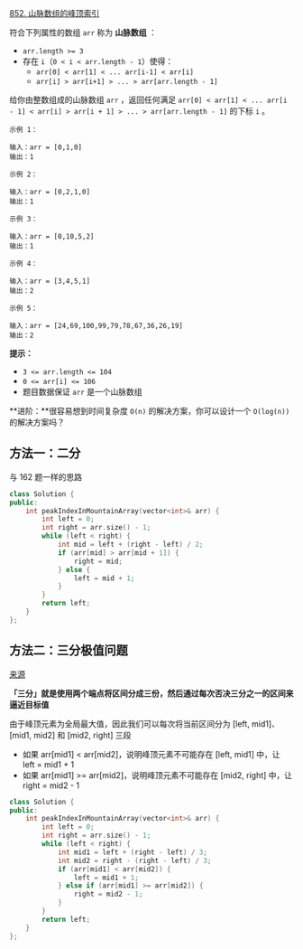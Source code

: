 [852. 山脉数组的峰顶索引](https://leetcode-cn.com/problems/peak-index-in-a-mountain-array/)

符合下列属性的数组 `arr` 称为 **山脉数组** ：

- `arr.length >= 3`
- 存在 `i`（`0 < i < arr.length - 1`）使得：
  - `arr[0] < arr[1] < ... arr[i-1] < arr[i]`
  - `arr[i] > arr[i+1] > ... > arr[arr.length - 1]`

给你由整数组成的山脉数组 `arr` ，返回任何满足 `arr[0] < arr[1] < ... arr[i - 1] < arr[i] > arr[i + 1] > ... > arr[arr.length - 1]` 的下标 `i` 。

```
示例 1：

输入：arr = [0,1,0]
输出：1

示例 2：

输入：arr = [0,2,1,0]
输出：1

示例 3：

输入：arr = [0,10,5,2]
输出：1

示例 4：

输入：arr = [3,4,5,1]
输出：2

示例 5：

输入：arr = [24,69,100,99,79,78,67,36,26,19]
输出：2
```

**提示：**

- `3 <= arr.length <= 104`
- `0 <= arr[i] <= 106`
- 题目数据保证 `arr` 是一个山脉数组

**进阶：**很容易想到时间复杂度 `O(n)` 的解决方案，你可以设计一个 `O(log(n))` 的解决方案吗？

## 方法一：二分

与 162 题一样的思路

```C++
class Solution {
public:
    int peakIndexInMountainArray(vector<int>& arr) {
        int left = 0;
        int right = arr.size() - 1;
        while (left < right) {
            int mid = left + (right - left) / 2;
            if (arr[mid] > arr[mid + 1]) {
                right = mid;
            } else {
                left = mid + 1;
            }
        }
        return left;
    }
};
```

## 方法二：三分极值问题

[来源](https://leetcode-cn.com/problems/peak-index-in-a-mountain-array/solution/gong-shui-san-xie-er-fen-san-fen-cha-zhi-5gfv/)

**「三分」就是使用两个端点将区间分成三份，然后通过每次否决三分之一的区间来逼近目标值**

由于峰顶元素为全局最大值，因此我们可以每次将当前区间分为 [left, mid1]、[mid1, mid2] 和 [mid2, right] 三段

- 如果 arr[mid1] < arr[mid2]，说明峰顶元素不可能存在 [left, mid1] 中，让 left = mid1 + 1
- 如果 arr[mid1] >= arr[mid2]，说明峰顶元素不可能存在 [mid2, right] 中，让 right = mid2 - 1

```c++
class Solution {
public:
    int peakIndexInMountainArray(vector<int>& arr) {
        int left = 0;
        int right = arr.size() - 1;
        while (left < right) {
            int mid1 = left + (right - left) / 3;
            int mid2 = right - (right - left) / 3;
            if (arr[mid1] < arr[mid2]) {
                left = mid1 + 1;
            } else if (arr[mid1] >= arr[mid2]) {
                right = mid2 - 1;
            }
        }
        return left;
    }
};
```





